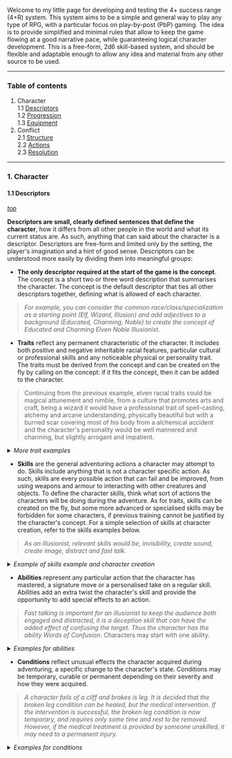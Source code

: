 Welcome to my little page for developing and testing the 4+ success range (4+R) system. This system aims to be a simple and general way to play any type of RPG, with a particular focus on play-by-post (PbP) gaming. The idea is to provide simplified and minimal rules that allow to keep the game flowing at a good narrative pace, while guaranteeing logical character development. This is a free-form, 2d6 skill-based system, and should be flexible and adaptable enough to allow any idea and material from any other source to be used.  

___  
  
  
### Table of contents

1. Character  
  1.1 [Descriptors](#11-descriptors)  
  1.2 [Progression](#12-progression)  
  1.3 [Equipment](#13-equipment)  
2. Conflict  
  2.1 [Structure](#21-structure)  
  2.2 [Actions](#22-actions)  
  2.3 [Resolution](#23-resolution)  

___

### 1. Character

#### 1.1 Descriptors
*[top]()*

**Descriptors are small, clearly defined sentences that define the character**, how it differs from all other people in the world and what its current status are. As such, anything that can said about the character is a descriptor. Descriptors are free-form and limited only by the setting, the player's imagination and a hint of good sense. Descriptors can be understood more easily by dividing them into meaningful groups:  
  
  * **The only descriptor required at the start of the game is the concept**. The concept is a short two or three word description that summarises the character. The concept is the default descriptor that ties all other descriptors together, defining what is allowed of each character.  
  > *For example, you can consider the common race/class/specialization as a starting point (Elf, Wizard, Illusion) and add adjectives to a background (Educated, Charming, Noble) to create the concept of Educated and Charming Elven Noble Illusionist*.
  
  * **Traits** reflect any permanent characteristic of the character. It includes both positive and negative inheritable racial features, particular cultural or professional skills and any noticeable physical or personality trait. The traits must be derived from the concept and can be created on the fly by calling on the concept: if it fits the concept, then it can be added to the character. 
  > Continuing from the previous example, elven racial traits could be magical attunement and nimble, from a culture that promotes arts and craft, being a wizard it would have a professional trait of spell-casting, alchemy and arcane understanding, physically beautiful but with a burned scar covering most of his body from a alchemical accident and the character's personality would be well mannered and charming, but slightly arrogant and impatient.  
<details><summary><i>More trait examples</i></summary>
  <i>The following examples are simple descriptors. Players should try to elaborate further their own descriptors: <br>
  &nbsp;&nbsp;<u>Racial:</u> Tough, Magic resistance, Flexible, Nimble, Fire Breath, Poison resistance, Shape-shifter, Clockwork, Mind-reader, etc. <br>
  &nbsp;&nbsp;<u>Cultural:</u> Stone cutting, Magic training, Warmongering, Loyalty, Merchant, Spacefarer, etc. <br>
  &nbsp;&nbsp;<u>Professional:</u> Druid, Thief, Spy, Medic, Hacker, Pilot, Necromancer, etc. <br>
  &nbsp;&nbsp;<u>Physical:</u> Beautiful, Outlandish, Scared, Blind, Weak, Badly dressed, etc. <br>
  &nbsp;&nbsp;<u>Personality:</u> Easy going, Aggressive, Well mannered, Vengeful, Stoic, Naysayer, Submissive, etc.</i>
  <br>&nbsp;
</details>  
  
  * **Skills** are the general adventuring actions a character may attempt to do. Skills include anything that is not a character specific action. As such, skills are every possible action that can fail and be improved, from using weapons and armour to interacting with other creatures and objects. To define the character skills, think what sort of actions the characters will be doing during the adventure. As for traits, skills can be created on the fly, but some more advanced or specialised skills may be forbidden for some characters, if previous training cannot be justified by the character's concept. For a simple selection of skills at character creation, refer to the skills examples below.  
  > *As an illusionist, relevant skills would be, invisibility, create sound, create image, distract and fast talk*. 
<details><summary><i>Example of skills example and character creation</i></summary>
  &nbsp;&nbsp;<i>Select 2 skills from each of the following blocks. You are allowed to switch from one block to another, to a maximum of 4 skills per block. Set all the chosen skills to level 1.</i>
  <blockquote>
    <details>
      <summary><b>Combat skills</b>: Use of weapons and armour as well as tactical evaluations.</summary>
      <i><u>Weapons:</u> Sword, Spear, Crossbow, Axe, Hammer, Bow, Halberd, Sword, Club, etc. <br>
      <u>Armour:</u> Padded armour, Leather armour, Hide armour, Chain mail, Scale mail, Breastplate, Ring Mail, Full plate, etc. <br>
      <u>Tactical:</u> Feint, Disarm, Grapple, Knock, Push, Use terrain, Distract, Taunt, etc.</i><br>
    </details>
    <details>
      <summary><b>Magic/Technological skills</b>: Understanding the complexities of using supernatural powers or advanced technology. </summary>
      <i><u>Magic:</u> Elemental magic, Power Gathering, Shield, Magic Resistance, Counter magic, Enchant, Enhance, Ritual casting, Mind control, Illusion magic, etc. </i><br>
      <i><u>Technology:</u> Laser weapons, Power armour, Spacecraft, Alien technology, Plasma weapons, Holograms, etc. </i><br>
    </details>
  </blockquote><br>
  
  <blockquote>
    <details>
      <summary><b>Movement skills</b>: Use body movement, dexterity and strength in demanding or risky ways. </summary>
      <i><u>Endurance:</u> Run, Jump, Fly, Swim, Borrow, Climb, Brachiate, etc.<br>
      <u>Reflex:</u> Evade, Dodge, Tumble, Contortionist, Escape Artist, Balance, etc.<br>
      <u>Discretion:</u> Sleight Of Hand, Stealth, Hide, Move Silently, Secret gesture, Tailing, Countermeasures, etc.</i><br>
    </details>
    <details>
      <summary><b>Manipulation skills</b>: Interact with, manipulate and change objects. </summary>
      <i><u>Change:</u> Force, Apply Strength, Disable Device, Disarm Trap, Sabotage, Lock pick, etc.</i><br>
      <i><u>Interact:</u> Use Tools, Appraise, Use Magic Device, Use Rope, etc. </i><br>
    </details>   
  </blockquote><br>
  
  <blockquote>
    <details>
      <summary><b>Social skills</b>: Interact with other sentient creatures to change their perception, opinions and attitudes.</summary>
      <i> <u>Perception:</u> Deception, Bluff, Trickery, Fast Talk, Whisper, Rumour-Mongering, etc. <br>
      <u>Opinion:</u> Diplomacy, Persuasion, Command, Leadership,Intimidation, Gather Information etc. <br>
      <u>Attitude:</u> Seduction, Handle Animal, Bribery, Bargaining, etc. </i><br>
    </details>
    <details>
      <summary><b>Perception skills</b>: Use of senses, instinct and intuition to notice something. </summary>
      <i><u>Passive senses:</u> Spot, Listening, Touching, Tasting, Smelling, Low-light vision, Darkvision, Concentration, etc.<br>
     <u>Enhanced senses:</u> Chemical detection, Sense vibrations, Sense magic, Sense life, Sense magnetic fields, etc.<br>
      <u>Active search:</u> Sense Motive, Insight, Patrol, Vigilant, Search, Reading Body, Lip-reading, Investigation, Eavesdropping, etc.</i><br>
    </details>
  </blockquote><br>
  
  <blockquote>
    <details>
      <summary><b>Knowledge skills</b>: Knowing, remembering and understanding information previously studied.</summary>
      <i><u>Wilderness:</u> Herbalist, Survival, Weather-lore, Hunting, Navigation, Camping, etc. <br>
      <u>Academic:</u> Arcane, Potions, Enchantments, Theology, History, etc. <br>
      <u>Linguistics:</u> Languages, Runes, Decipher Script, etc. <br>
      <u>Professional:</u> Alchemy, Metallurgy, Clockwork, etc. </i><br>
    </details>
    <details>
      <summary><b>Technical skills</b>: Any type of skills related to a profession, background or speciality. </summary>
      <i><u>Thief:</u> Impersonation, Gambling, Forgery, Disguise, Counterfeiting, etc.<br>
      <u>Medic:</u> First Aid, Medicine, Heal, Surgery, etc.<br>
      <u>Vehicle:</u> Piloting, Sailing, Drive, Operate, Ride, etc.<br>
      <u>Crafts:</u> Cartography, Calligraphy, Gunnery, Blacksmithing, Brewing, Baking, Enchanting, Spell-craft, etc.<br>
      <u>Artist:</u> Graphic Arts, Painting, Poetry, Sing, Perform, Dance, Acting, Improvisation, etc.</i><br>
    </details>
  </blockquote>
</details>  
  
  * **Abilities** represent any particular action that the character has mastered, a signature move or a personalised take on a regular skill. Abilities add an extra twist the character's skill and provide the opportunity to add special effects to an action.  
  > *Fast talking is important for an illusionist to keep the audience both engaged and distracted, it is a deception skill that can have the added effect of confusing the target. Thus the character has the ability Words of Confusion*. Characters may start with one ability.
<details><summary><i>Examples for abilities</i></summary>
  &nbsp;&nbsp;<i><u>Counter attack:</u> counter attack on successful defence. <br>
  &nbsp;&nbsp;<u>Freezing Bolt:</u> add freezing effect to a ice spell. <br>
  &nbsp;&nbsp;<u>Fire Ball:</u> add shape to a fire spell. <br>
  &nbsp;&nbsp;<u>Noble Families:</u> add knowledge of Noble lineages. <br>
  &nbsp;&nbsp;<u>Magic Brawling:</u> add magic effect to unarmed attacks <br>
  &nbsp;&nbsp;<u>Aim:</u> Make ranged attacks more precise. <br>
  &nbsp;&nbsp;<u>Optimization:</u> Calculate the optimal strategy to outmanoeuvre the enemy.</i>
  <br>&nbsp;
</details>  
  
  * **Conditions** reflect unusual effects the character acquired during adventuring, a specific change to the character's state. Conditions may be temporary, curable or permanent depending on their severity and how they were acquired.  
  > *A character fails of a cliff and brakes is leg. It is decided that the broken leg condition can be healed, but the medical intervention. If the intervention is successful, the broken leg condition is now temporary, and requires only some time and rest to be removed. However, if the medical treatment is provided by someone unskilled, it may need to a permanent injury.*
<details><summary><i>Examples for conditions</i></summary>
  &nbsp;&nbsp;<i><u>Poisoned:</u> The character is physically ill and weak. <br>
  &nbsp;&nbsp;<u>Paralysed:</u> The character cannot move or act. <br>
  &nbsp;&nbsp;<u>Asleep:</u> The character is unaware of his surroundings. <br>
  &nbsp;&nbsp;<u>Silenced:</u> The character cannot produce meaningful words and sounds. <br>
  &nbsp;&nbsp;<u>Hidden: </u>The character cannot be seen.<br>
  &nbsp;&nbsp;<u>Optimal position:</u> The character as an advantage on the target due to his positioning.</i>
  <br>&nbsp;
  </details>  
